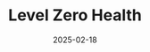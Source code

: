 ---  
layout: startup_page  
title: "Level Zero Health"  
id: "levelzerohealth.com"  
permalink: "/levelzerohealthlevelzerohealth.com02182025/"  
website: "https://www.levelzerohealth.com/"  
funding_round: "Pre-Seed"  
funding_amount: "$6.9M"  
investors: "Redalpine, HAX (SOSV), Entrepreneur First (EF), industry experts"  
about: "Level Zero Health, a female-founded medical device startup, is developing a device for continuous hormone monitoring to eliminate the need for invasive blood draws. Their mission is to support research and potentially lead to new treatments for hormone imbalances and innovations like individual dosing for hormone-based contraception. The company aims to create a new market similar to continuous glucose monitors."  
markets: "Medtech, Healthtech, Biotechnology Research"  
hq: "San Francisco, California, United States"  
founded_year: "2023"  
linkedin: "https://www.linkedin.com/company/level-zero-health"  
twitter: ""  
instagram: ""  
facebook: ""  
crunchbase: "https://www.crunchbase.com/organization/level-zero-health"  
pitchbook: "https://pitchbook.com/profiles/company/592656-76"  

date_display: "18-Feb-2025"  
date: "2025-02-18"

# SEO Optimization  
meta_title: "Level Zero Health - Pre-Seed Funding ($6.9M)"  
meta_description: "Level Zero Health, Level Zero Health, a female-founded medical device startup, is developing a device for continuous hormone monitoring to eliminate the need for invasiv..."  
meta_keywords: "Level Zero Health, Medtech, Healthtech, Biotechnology Research, Pre-Seed funding"  
canonical_url: "https://startup.projectstartups.com/levelzerohealthlevelzerohealth.com02182025/"  
---